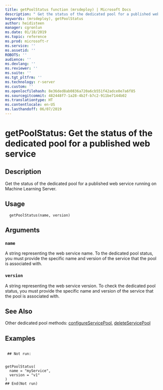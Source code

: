 ```yaml
---
title: getPoolStatus function (mrsdeploy) | Microsoft Docs
description: " Get the status of the dedicated pool for a published web service running on Machine Learning Server. "
keywords: (mrsdeploy), getPoolStatus
author: heidisteen
manager: cgronlun
ms.date: 01/18/2019
ms.topic: reference
ms.prod: microsoft-r
ms.service: ''
ms.assetid: ''
ROBOTS: ''
audience: ''
ms.devlang: ''
ms.reviewer: ''
ms.suite: ''
ms.tgt_pltfrm: ''
ms.technology: r-server
ms.custom: ''
ms.openlocfilehash: 8e36ded8ab0836a720a6cb551f42adce0e7a6f85
ms.sourcegitcommit: 482448f7-1a28-4b2f-b7c2-911be7144b02
ms.translationtype: HT
ms.contentlocale: en-US
ms.lasthandoff: 06/07/2019
---
```

 # <a name="getpoolstatus-get-the-status-of-the-dedicated-pool-for-a-published-web-service"></a>getPoolStatus: Get the status of the dedicated pool for a published web service 
 ## <a name="description"></a>Description

Get the status of the dedicated pool for a published web service running on Machine Learning Server.


 ## <a name="usage"></a>Usage

```   
  getPoolStatus(name, version)

```

 ## <a name="arguments"></a>Arguments



 ### `name`
 A string representing the web service name. To the dedicated pool status, you must provide the specific name and version of the  service that the pool is associated with. 



 ### `version`
 A string representing the web service version. To check the dedicated pool status, you must provide the specific name and version of the  service that the pool is associated with. 



 ## <a name="see-also"></a>See Also

Other dedicated pool methods: [configureServicePool](ConfigureServicePool.md), [deleteServicePool](DeleteServicePool.md)

 ## <a name="examples"></a>Examples

 ```

  ## Not run:


getPoolStatus(
   name = "myService",
   version = "v1"
)
 ## End(Not run) 
```

